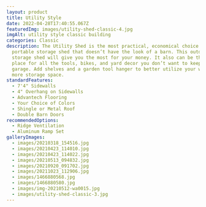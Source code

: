 ```yaml
---
layout: product
title: Utility Style
date: 2022-04-28T17:40:55.067Z
featuredImg: images/utility-shed-classic-4.jpg
imgAlt: utility style classic building
categories: Classic
description: The Utility Shed is the most practical, economical choice for a
  portable storage shed that doesn’t have the look of a barn. This outdoor
  storage shed will give you the most for your money. It also can be the storage
  place for all the tools, bikes, and yard decor you don’t want to keep in your
  garage. Add shelves and a garden tool hanger to better utilize your walls for
  more storage space.
standardFeatures:
  - 7'4" Sidewalls
  - 4" Overhang on Sidewalls
  - Advantech Flooring
  - Your Choice of Colors
  - Shingle or Metal Roof
  - Double Barn Doors
recommendedOptions:
  - Ridge Ventilation
  - Aluminum Ramp Set
galleryImages:
  - images/20210318_154516.jpg
  - images/20210423_114010.jpg
  - images/20210423_114022.jpg
  - images/20210513_094832.jpg
  - images/20210920_091702.jpg
  - images/20211023_112906.jpg
  - images/1466880568.jpg
  - images/1466880580.jpg
  - images/img-20210512-wa0015.jpg
  - images/utility-shed-classic-3.jpg
---
```

